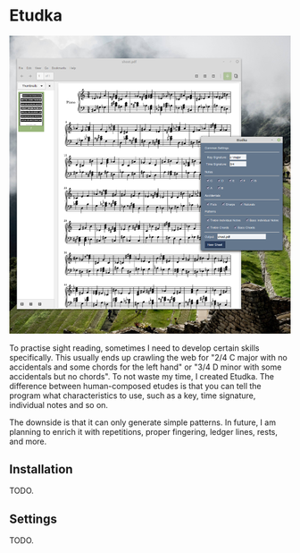 # Etudka

![Demo](demo.png)

To practise sight reading, sometimes I need to develop certain skills specifically. This usually ends up crawling the web for "2/4 C major with no accidentals and some chords for the left hand" or "3/4 D minor with some accidentals but no chords". To not waste my time, I created Etudka. The difference between human-composed etudes is that you can tell the program what characteristics to use, such as a key, time signature, individual notes and so on.

The downside is that it can only generate simple patterns. In future, I am planning to enrich it with repetitions, proper fingering, ledger lines, rests, and more.

## Installation

TODO.

## Settings

TODO.
